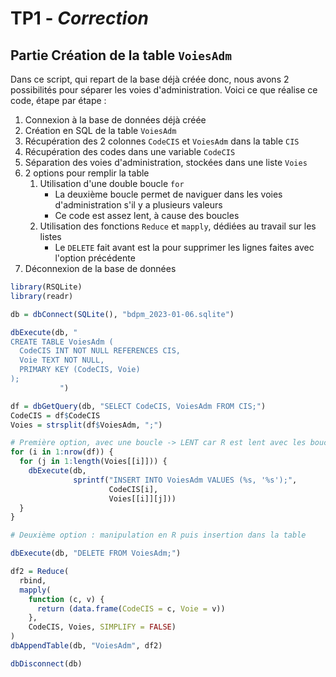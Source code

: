 # TP1 - *Correction*

## Partie Création de la table `VoiesAdm`

Dans ce script, qui repart de la base déjà créée donc, nous avons 2 possibilités pour séparer les voies d'administration. Voici ce que réalise ce code, étape par étape :

1. Connexion à la base de données déjà créée
2. Création en SQL de la table `VoiesAdm`
3. Récupération des 2 colonnes `CodeCIS` et `VoiesAdm` dans la table `CIS`
4. Récupération des codes dans une variable `CodeCIS`
5. Séparation des voies d'administration, stockées dans une liste `Voies`
6. 2 options pour remplir la table
    1. Utilisation d'une double boucle `for`
        - La deuxième boucle permet de naviguer dans les voies d'administration s'il y a plusieurs valeurs
        - Ce code est assez lent, à cause des boucles
    2. Utilisation des fonctions `Reduce` et `mapply`, dédiées au travail sur les listes
        - Le `DELETE` fait avant est la pour supprimer les lignes faites avec l'option précédente
7. Déconnexion de la base de données

```r
library(RSQLite)
library(readr)

db = dbConnect(SQLite(), "bdpm_2023-01-06.sqlite")

dbExecute(db, "
CREATE TABLE VoiesAdm (
  CodeCIS INT NOT NULL REFERENCES CIS,
  Voie TEXT NOT NULL,
  PRIMARY KEY (CodeCIS, Voie)
);
           ")

df = dbGetQuery(db, "SELECT CodeCIS, VoiesAdm FROM CIS;")
CodeCIS = df$CodeCIS
Voies = strsplit(df$VoiesAdm, ";")

# Première option, avec une boucle -> LENT car R est lent avec les boucles
for (i in 1:nrow(df)) {
  for (j in 1:length(Voies[[i]])) {
    dbExecute(db, 
              sprintf("INSERT INTO VoiesAdm VALUES (%s, '%s');",
                      CodeCIS[i],
                      Voies[[i]][j]))
  }
}

# Deuxième option : manipulation en R puis insertion dans la table

dbExecute(db, "DELETE FROM VoiesAdm;")

df2 = Reduce(
  rbind, 
  mapply(
    function (c, v) {
      return (data.frame(CodeCIS = c, Voie = v))
    }, 
    CodeCIS, Voies, SIMPLIFY = FALSE)
)
dbAppendTable(db, "VoiesAdm", df2)

dbDisconnect(db)
```